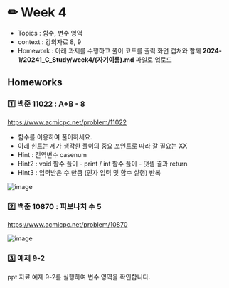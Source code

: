 # ✏ Week 4
- Topics : 함수, 변수 영역
- context : 강의자료 8, 9
- Homework : 아래 과제를 수행하고 풀이 코드를 출력 화면 캡쳐와 함께 **2024-1/20241_C_Study/week4/(자기이름).md** 파일로 업로드

  
## Homeworks
### 1️⃣ 백준 11022 : A+B - 8

https://www.acmicpc.net/problem/11022

* 함수를 이용하여 풀이하세요.
* 아래 힌트는 제가 생각한 풀이의 중요 포인트로 따라 갈 필요는 XX
* Hint : 전역변수 casenum
* Hint2 : void 함수 풀이 - print / int 함수 풀이 - 덧셈 결과 return
* Hint3 : 입력받은 수 만큼 (인자 입력 및 함수 실행) 반복

![image](https://github.com/gnbhub/2024-1/assets/51956616/714c7d21-7bfb-41c8-84f2-1f5690bf5b30)



### 2️⃣ 백준 10870 : 피보나치 수 5

https://www.acmicpc.net/problem/10870

![image](https://github.com/gnbhub/2024-1/assets/51956616/8033b2fc-c7d6-41f5-b80e-87d670a3c407)



### 3️⃣ 예제 9-2

ppt 자료 예제 9-2를 실행하여 변수 영역을 확인합니다.

